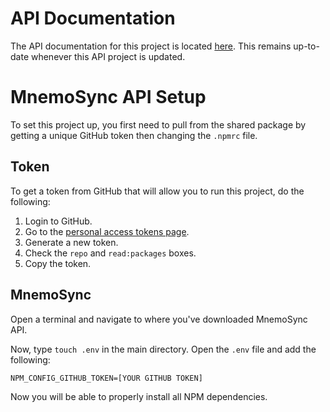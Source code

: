 # API Documentation
The API documentation for this project is located [here](https://party-management-api.herokuapp.com/api/v1/docs/). This remains up-to-date whenever this API project is updated.

# MnemoSync API Setup
To set this project up, you first need to pull from the shared package by getting a unique GitHub token then changing the `.npmrc` file.

## Token
To get a token from GitHub that will allow you to run this project, do the following:

1. Login to GitHub.
2. Go to the [personal access tokens page](https://github.com/settings/tokens).
3. Generate a new token.
4. Check the `repo` and `read:packages` boxes.
5. Copy the token.

## MnemoSync 
Open a terminal and navigate to where you've downloaded MnemoSync API. 

Now, type `touch .env` in the main directory. Open the `.env` file and add the following:
```
NPM_CONFIG_GITHUB_TOKEN=[YOUR GITHUB TOKEN]
```
Now you will be able to properly install all NPM dependencies.
